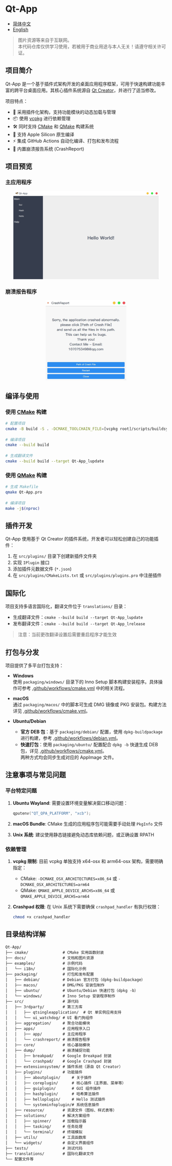 # Qt-App

- [简体中文](README.md)
- [English](README.en.md)

> 图片资源等来自于互联网。  
> 本代码仓库仅供学习使用，若被用于商业用途与本人无关！请遵守相关许可证。

## 项目简介

Qt-App 是一个基于插件式架构开发的桌面应用程序框架，可用于快速构建功能丰富的跨平台桌面应用。其核心插件系统源自 [Qt Creator](https://github.com/qt-creator/qt-creator/tree/master/src/libs/extensionsystem)，并进行了适当修改。

项目特点：

- 🔌 采用插件化架构，支持功能模块的动态加载与管理
- 📦 使用 [vcpkg](https://github.com/microsoft/vcpkg) 进行依赖管理
- 🛠️ 同时支持 [CMake](.github/workflows/cmake.yml) 和 [QMake](.github/workflows/qmake.yml) 构建系统
- 🍎 支持 Apple Silicon 原生编译
- ⚡ 集成 GitHub Actions 自动化编译、打包和发布流程
- 🚨 内置崩溃报告系统 (CrashReport)

## 项目预览

### 主应用程序

<div align="center">
<img src="docs/Qt-App.jpg" width="90%" height="90%">
</div>

### 崩溃报告程序

<div align="center">
<img src="docs/CrashReport.jpg" width="50%" height="50%">
</div>

## 编译与使用

### 使用 [CMake](.github/workflows/cmake.yml) 构建

```bash
# 配置项目
cmake -B build -S . -DCMAKE_TOOLCHAIN_FILE=[vcpkg root]/scripts/buildsystems/vcpkg.cmake

# 编译项目
cmake --build build

# 生成翻译文件
cmake --build build --target Qt-App_lupdate
```

### 使用 [QMake](.github/workflows/qmake.yml) 构建

```bash
# 生成 Makefile
qmake Qt-App.pro

# 编译项目
make -j$(nproc)
```

## 插件开发

Qt-App 使用基于 Qt Creator 的插件系统，开发者可以轻松创建自己的功能插件：

1. 在 `src/plugins/` 目录下创建新插件文件夹
2. 实现 `IPlugin` 接口
3. 添加插件元数据文件 (`*.json`)
4. 在 `src/plugins/CMakeLists.txt` 或 `src/plugins/plugins.pro` 中注册插件

## 国际化

项目支持多语言国际化，翻译文件位于 `translations/` 目录：

- 生成翻译文件：`cmake --build build --target Qt-App_lupdate`
- 发布翻译文件：`cmake --build build --target Qt-App_lrelease`

> 注意：当前更改翻译设置后需要重启程序才能生效

## 打包与分发

项目提供了多平台打包支持：

- **Windows**  
  使用 `packaging/windows/` 目录下的 Inno Setup 脚本构建安装程序。具体操作可参考 [.github/workflows/cmake.yml](.github/workflows/cmake.yml) 中的相关流程。

- **macOS**  
  通过 `packaging/macos/` 中的脚本可生成 DMG 镜像或 PKG 安装包。构建方法详见 [.github/workflows/cmake.yml](.github/workflows/cmake.yml)。

- **Ubuntu/Debian**  
  - **官方 DEB 包**：基于 `packaging/debian/` 配置，使用 `dpkg-buildpackage` 进行构建，参考 [.github/workflows/debian.yml](.github/workflows/debian.yml)。
  - **快速打包**：使用 `packaging/ubuntu/` 配置配合 `dpkg -b` 快速生成 DEB 包，详见 [.github/workflows/cmake.yml](.github/workflows/cmake.yml)。  
  两种方式均会同步生成对应的 AppImage 文件。

## 注意事项与常见问题

### 平台特定问题

1. **Ubuntu Wayland**: 需要设置环境变量解决窗口移动问题：

   ```cpp
   qputenv("QT_QPA_PLATFORM", "xcb");
   ```

2. **macOS Bundle**: CMake 生成的应用程序包可能需要手动处理 `PkgInfo` 文件

3. **Unix 系统**: 建议使用静态链接避免动态库依赖问题，或正确设置 RPATH

### 依赖管理

1. **vcpkg 限制**: 目前 vcpkg 单独支持 x64-osx 和 arm64-osx 架构，需要明确指定：
   - CMake: `-DCMAKE_OSX_ARCHITECTURES=x86_64` 或 `-DCMAKE_OSX_ARCHITECTURES=arm64`
   - QMake: `QMAKE_APPLE_DEVICE_ARCHS=x86_64` 或 `QMAKE_APPLE_DEVICE_ARCHS=arm64`

2. **Crashpad 权限**: 在 Unix 系统下需要确保 `crashpad_handler` 有执行权限：

   ```bash
   chmod +x crashpad_handler
   ```

## 目录结构详解

```
Qt-App/
├── cmake/               # CMake 实用函数封装
├── docs/                # 文档和图片资源
├── examples/            # 示例代码
│   └── i18n/            # 国际化示例
├── packaging/           # 打包和发布配置
│   ├── debian/          # Debian 官方打包（dpkg-buildpackage）
│   ├── macos/           # DMG/PKG 安装包制作
│   ├── ubuntu/          # Ubuntu/Debian 快速打包（dpkg -b）
│   └── windows/         # Inno Setup 安装程序制作
├── src/                 # 源代码
│   ├── 3rdparty/        # 第三方库
│   │   ├── qtsingleapplication/  # Qt 单实例应用支持
│   │   └── ui_watchdog/ # UI 看门狗组件
│   ├── aggregation/     # 聚合功能模块
│   ├── apps/            # 应用程序入口
│   │   ├── app/         # 主应用程序
│   │   └── crashreport/ # 崩溃报告程序
│   ├── core/            # 核心基础模块
│   ├── dump/            # 崩溃捕捉功能
│   │   ├── breakpad/    # Google Breakpad 封装
│   │   └── crashpad/    # Google Crashpad 封装
│   ├── extensionsystem/ # 插件系统（源自 Qt Creator）
│   ├── plugins/         # 功能插件
│   │   ├── aboutplugin/     # 关于插件
│   │   ├── coreplugin/      # 核心插件（主界面、菜单等）
│   │   ├── guiplugin/       # GUI 组件插件
│   │   ├── hashplugin/      # 哈希算法插件
│   │   ├── helloplugin/     # Hello 测试插件
│   │   └── systeminfoplugin/# 系统信息插件
│   ├── resource/        # 资源文件（图标、样式表等）
│   ├── solutions/       # 解决方案组件
│   │   ├── spinner/     # 加载指示器
│   │   ├── tasking/     # 任务处理
│   │   └── terminal/    # 终端模拟
│   ├── utils/           # 工具函数库
│   └── widgets/         # 自定义界面组件
├── tests/               # 测试代码
├── translations/        # 国际化翻译文件
└── 配置文件等
```
